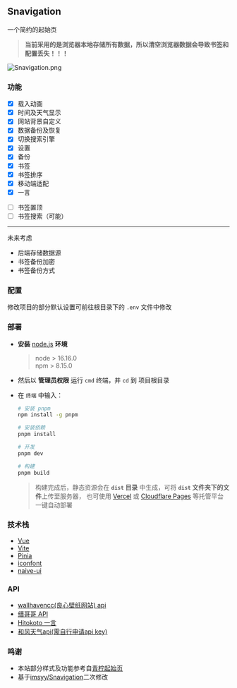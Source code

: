 <p>
<strong><h2>Snavigation</h2></strong>
一个简约的起始页
</p>

> **当前采用的是浏览器本地存储所有数据，所以清空浏览器数据会导致书签和配置丢失！！！**

![Snavigation.png](https://s2.loli.net/2022/07/15/FE6U2BJCynHDep8.jpg)

### 功能

- [x] 载入动画
- [x] 时间及天气显示
- [x] 网站背景自定义
- [x] 数据备份及恢复
- [x] 切换搜索引擎
- [x] 设置
- [x] 备份
- [x] 书签
- [x] 书签排序
- [x] 移动端适配
- [x] 一言

* [ ] 书签置顶
* [ ] 书签搜索（可能）

---
未来考虑

- 后端存储数据源
- 书签备份加密
- 书签备份方式

### 配置

修改项目的部分默认设置可前往根目录下的 `.env` 文件中修改

### 部署

- **安装** [node.js](https://nodejs.org/zh-cn/) **环境**

  > node > 16.16.0  
  > npm > 8.15.0

- 然后以 **管理员权限** 运行 `cmd` 终端，并 `cd` 到 项目根目录
- 在 `终端` 中输入：

  ```bash
  # 安装 pnpm
  npm install -g pnpm

  # 安装依赖
  pnpm install

  # 开发
  pnpm dev

  # 构建
  pnpm build
  ```

  > 构建完成后，静态资源会在 **`dist` 目录** 中生成，可将 **`dist` 文件夹下的文件**上传至服务器，
  > 也可使用 [Vercel](https://vercel.com/) 或 [Cloudflare Pages](https://pages.cloudflare.com/) 等托管平台一键自动部署

### 技术栈

- [Vue](https://cn.vuejs.org/)
- [Vite](https://vitejs.cn/vite3-cn/)
- [Pinia](https://pinia.vuejs.org/zh/)
- [iconfont](https://www.iconfont.cn/)
- [naive-ui](https://www.naiveui.com/zh-CN/os-theme)

### API

- [wallhavencc(良心壁纸网站) api](https://wallhaven.cc/)
- [缙哥哥 API](https://www.dujin.org/3618.html)
- [Hitokoto 一言](https://hitokoto.cn/)
- [和风天气api(需自行申请api key)](https://dev.qweather.com/docs/api/)

### 鸣谢

- 本站部分样式及功能参考自[青柠起始页](https://limestart.cn/)
- 基于[imsyy/Snavigation](https://github.com/imsyy/Snavigation)二次修改

